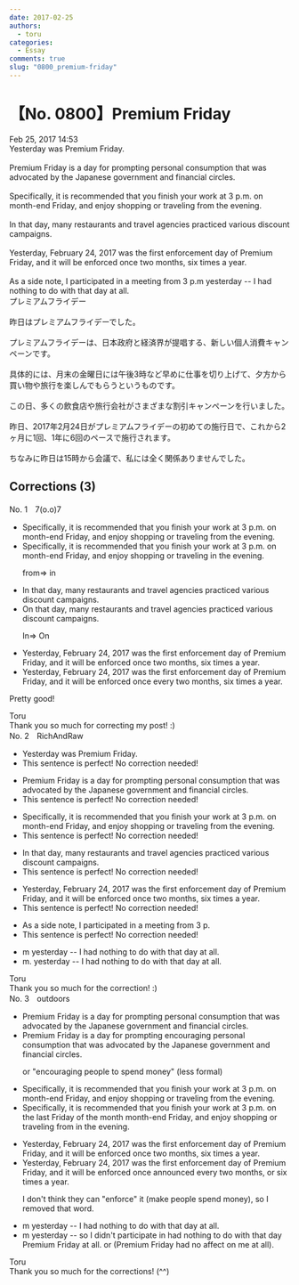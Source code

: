 ```yaml
---
date: 2017-02-25
authors:
  - toru
categories:
  - Essay
comments: true
slug: "0800_premium-friday"
---
```


# 【No. 0800】Premium Friday
<div class="date">Feb 25, 2017 14:53</div>
<div id="post"><div id="body_show_ori">
Yesterday was Premium Friday.<br/><br/>Premium Friday is a day for prompting personal consumption that was advocated by the Japanese government and financial circles.<br/><br/>Specifically, it is recommended that you finish your work at 3 p.m. on month-end Friday, and enjoy shopping or traveling from the evening.<br/><br/>In that day, many restaurants and travel agencies practiced various discount campaigns.<br/><br/>Yesterday, February 24, 2017 was the first enforcement day of Premium Friday, and it will be enforced once two months, six times a year.<br/><br/>As a side note, I participated in a meeting from 3 p.m yesterday -- I had nothing to do with that day at all.
</div></div>

<!-- more -->

<div id="post_ja"><div id="body_show_mo">
プレミアムフライデー<br/><br/>昨日はプレミアムフライデーでした。<br/><br/>プレミアムフライデーは、日本政府と経済界が提唱する、新しい個人消費キャンペーンです。<br/><br/>具体的には、月末の金曜日には午後3時など早めに仕事を切り上げて、夕方から買い物や旅行を楽しんでもらうというものです。<br/><br/>この日、多くの飲食店や旅行会社がさまざまな割引キャンペーンを行いました。<br/><br/>昨日、2017年2月24日がプレミアムフライデーの初めての施行日で、これから2ヶ月に1回、1年に6回のペースで施行されます。<br/><br/>ちなみに昨日は15時から会議で、私には全く関係ありませんでした。
</div></div>

## Corrections (3)
<div id="block"><div class="first_name"> No. 1　<span class="just_name">7(o.o)7</span></div><div id="block2">
<ul class="correction_field">
<li class="incorrect">Specifically, it is recommended that you finish your work at 3 p.m. on month-end Friday, and enjoy shopping or traveling from the evening.</li>
<li class="corrected correct">
Specifically, it is recommended that you finish your work at 3 p.m. on month-end Friday, and enjoy shopping or traveling in the evening.
<p class="correction_comment">from=&gt; in</p>
</li>
</ul>
<ul class="correction_field">
<li class="incorrect">In that day, many restaurants and travel agencies practiced various discount campaigns.</li>
<li class="corrected correct">
On that day, many restaurants and travel agencies practiced various discount campaigns.
<p class="correction_comment">In=&gt; On</p>
</li>
</ul>
<ul class="correction_field">
<li class="incorrect">Yesterday, February 24, 2017 was the first enforcement day of Premium Friday, and it will be enforced once two months, six times a year.</li>
<li class="corrected correct">
Yesterday, February 24, 2017 was the first enforcement day of Premium Friday, and it will be enforced once every two months, six times a year.
</li>
</ul>
<p class="comment_small">
 Pretty good!
</p>

</div><div class="name"><span class="just_name">Toru</span><br>
Thank you so much for correcting my post! :)
</div>
</div>
<div id="block"><div class="first_name"> No. 2　<span class="just_name">RichAndRaw</span></div><div id="block2">
<ul class="correction_field">
<li class="incorrect">Yesterday was Premium Friday.</li>
<li class="corrected perfect">This sentence is perfect! No correction needed!</li>
</ul>
<ul class="correction_field">
<li class="incorrect">Premium Friday is a day for prompting personal consumption that was advocated by the Japanese government and financial circles.</li>
<li class="corrected perfect">This sentence is perfect! No correction needed!</li>
</ul>
<ul class="correction_field">
<li class="incorrect">Specifically, it is recommended that you finish your work at 3 p.m. on month-end Friday, and enjoy shopping or traveling from the evening.</li>
<li class="corrected perfect">This sentence is perfect! No correction needed!</li>
</ul>
<ul class="correction_field">
<li class="incorrect">In that day, many restaurants and travel agencies practiced various discount campaigns.</li>
<li class="corrected perfect">This sentence is perfect! No correction needed!</li>
</ul>
<ul class="correction_field">
<li class="incorrect">Yesterday, February 24, 2017 was the first enforcement day of Premium Friday, and it will be enforced once two months, six times a year.</li>
<li class="corrected perfect">This sentence is perfect! No correction needed!</li>
</ul>
<ul class="correction_field">
<li class="incorrect">As a side note, I participated in a meeting from 3 p.</li>
<li class="corrected perfect">This sentence is perfect! No correction needed!</li>
</ul>
<ul class="correction_field">
<li class="incorrect">m yesterday -- I had nothing to do with that day at all.</li>
<li class="corrected correct">
m. yesterday -- I had nothing to do with that day at all.
</li>
</ul>
</div><div class="name"><span class="just_name">Toru</span><br>
Thank you so much for the correction! :)
</div>
</div>
<div id="block"><div class="first_name"> No. 3　<span class="just_name">outdoors</span></div><div id="block2">
<ul class="correction_field">
<li class="incorrect">Premium Friday is a day for prompting personal consumption that was advocated by the Japanese government and financial circles.</li>
<li class="corrected correct">
Premium Friday is a day for <span class="sline">prompting</span> <span class="f_blue">encouraging </span>personal consumption that was advocated by the Japanese government and financial circles.
<p class="correction_comment">or "encouraging people to spend money" (less formal)</p>
</li>
</ul>
<ul class="correction_field">
<li class="incorrect">Specifically, it is recommended that you finish your work at 3 p.m. on month-end Friday, and enjoy shopping or traveling from the evening.</li>
<li class="corrected correct">
Specifically, it is recommended that you finish your work at 3 p.m. on <span class="f_blue">the last Friday of the month </span><span class="sline">month-end Friday</span>, and enjoy shopping or traveling <span class="sline">from</span> <span class="f_blue">in </span>the evening.
</li>
</ul>
<ul class="correction_field">
<li class="incorrect">Yesterday, February 24, 2017 was the first enforcement day of Premium Friday, and it will be enforced once two months, six times a year.</li>
<li class="corrected correct">
Yesterday, February 24, 2017 was the first <span class="sline">enforcement day of</span> Premium Friday, and it will be <span class="sline">enforced once</span> <span class="f_blue">announced every </span>two months, <span class="f_blue">or </span>six times a year.
<p class="correction_comment">I don't think they can "enforce" it (make people spend money), so I removed that word.</p>
</li>
</ul>
<ul class="correction_field">
<li class="incorrect">m yesterday -- I had nothing to do with that day at all.</li>
<li class="corrected correct">
m yesterday -- <span class="f_blue">so </span>I <span class="f_blue">didn't participate in</span> <span class="sline">had nothing to do with</span> <span class="sline">that day</span> <span class="f_blue">Premium Friday </span>at all. or (Premium Friday had no affect on me at all). 
</li>
</ul>
</div><div class="name"><span class="just_name">Toru</span><br>
Thank you so much for the corrections! (^^)
</div>
</div>
